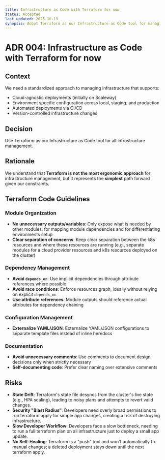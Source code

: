 ```yaml
---
title: Infrastructure as Code with Terraform for now
status: Accepted
last_updated: 2025-10-19
synopsis: Adopt Terraform as our Infrastructure as Code tool for managing Kubernetes infrastructure.
---
```


# ADR 004: Infrastructure as Code with Terraform for now

## Context

We need a standardized approach to managing infrastructure that supports:

- Cloud-agnostic deployments (initially on Scaleway)
- Environment specific configuration across local, staging, and production
- Automated deployments via CI/CD
- Version-controlled infrastructure changes

## Decision

Use Terraform as our Infrastructure as Code tool for all infrastructure management.

## Rationale

We understand that **Terraform is not the most ergonomic approach** for infrastructure management, but it represents the **simplest** path forward given our constraints.

## Terraform Code Guidelines

### Module Organization

- **No unnecessary outputs/variables**: Only expose what is needed by other modules, for mapping module dependencies and for differentiating environments setup
- **Clear separation of concerns**: Keep clear separation between the k8s resources and where these resources are running (e.g., separate modules for a cloud provider resources and k8s resources deployed on the cluster)

### Dependency Management

- **Avoid `depends_on`**: Use implicit dependencies through attribute references where possible
- **Avoid race conditions**: Enforce resources graph, ideally without relying on explicit `depends_on`
- **Use attribute references**: Module outputs should reference actual attributes for dependency chaining

### Configuration Management

- **Externalize YAML/JSON**: Externalize YAML/JSON configurations to separate template files instead of inline heredocs

### Documentation

- **Avoid unnecessary comments**: Use comments to document design decisions only when strictly necessary
- **Self-documenting code**: Prefer clear naming over extensive comments

## Risks

- **State Drift**: Terraform's state file desyncs from the cluster's live state (e.g., HPA scaling), leading to noisy plans and attempts to revert valid changes.
- **Security "Blast Radius"**: Developers need overly broad permissions to run terraform apply for simple app changes, creating a risk of destroying infrastructure.
- **Slow Developer Workflow**: Developers face a slow bottleneck, needing to run a full terraform plan on all infrastructure just to deploy a small app update.
- **No Self-Healing**: Terraform is a "push" tool and won't automatically fix manual changes; a deleted deployment stays down until the next terraform apply.